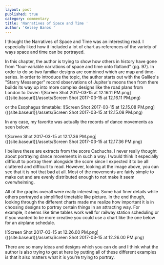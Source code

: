 ```yaml
---
layout: post
published: true
category: commentary
title: 'Narratives of Space and Time '
author: 'Kelsey Banos '
---
```


I thought the Narratives of Space and Time was an interesting read. I especially liked how it included a lot of chart as references of the variety of ways space and time can be portrayed. 

In this chapter, the author is trying to show how others in history have gone from "four-variable narrations of space and time onto flatland" (pg. 97). In order to do so two familiar designs are combined which are map and time-series. In order to introduce the topic, the author starts out with the Galileo's "Starry Messenger" record observations of Jupiter's moons then from there builds its way up into more complex designs like the road plans from London to Dover:
![Screen Shot 2017-03-15 at 12.16.11 PM.png]({{site.baseurl}}/assets/Screen Shot 2017-03-15 at 12.16.11 PM.png)

 or the Esophagus timetable:
 ![Screen Shot 2017-03-15 at 12.15.08 PM.png]({{site.baseurl}}/assets/Screen Shot 2017-03-15 at 12.15.08 PM.png)
 
 In any case, my favorite was actually the records of dance movements as seen below: 
 
 ![Screen Shot 2017-03-15 at 12.17.36 PM.png]({{site.baseurl}}/assets/Screen Shot 2017-03-15 at 12.17.36 PM.png)
 
 I believe these are extracts from the score Cachucha. I never really thought about portraying dance movements in such a way. I would think it especially difficult to portray them alongside the score since I expected it to be all cluttered and difficult to read. However, looking at the image above, you can see that it is not that bad at all. Most of the movements are fairly simple to make out and are evenly distributed enough to not make it seem overwhelming. 
 
 All of the graphs overall were really interesting. Some had finer details while others portrayed a simplified timetable like picture. In the end though, looking through the different charts made me realize how important it is in choosing designs to portray certain things in an attracting way. For example, it seems like time tables work well for railway station scheduling or if you wanted to be more creative you could use a chart like the one below for an airplane schedule. 
 
 ![Screen Shot 2017-03-15 at 12.26.00 PM.png]({{site.baseurl}}/assets/Screen Shot 2017-03-15 at 12.26.00 PM.png)

There are so many ideas and designs which you can do and I think what the author is also trying to get at here by putting all of these different examples is that it also matters what it is you're trying to portray.
